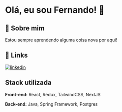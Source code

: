 
# Olá, eu sou Fernando! 👋


## 🚀 Sobre mim
Estou sempre aprendendo alguma coisa nova por aqui!


## 🔗 Links
[![linkedin](https://img.shields.io/badge/linkedin-0A66C2?style=for-the-badge&logo=linkedin&logoColor=white)](https://www.linkedin.com/in/fernando-jaques/)



## Stack utilizada

**Front-end:** React, Redux, TailwindCSS, NextJS

**Back-end:** Java, Spring Framework, Postgres

